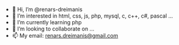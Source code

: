 - 👋 Hi, I’m @renars-dreimanis
- 👀 I’m interested in html, css, js, php, mysql, c, c++, c#, pascal ...
- 🌱 I’m currently learning php
- 💞️ I’m looking to collaborate on ...
- 📫 My email: renars.dreimanis@gmail.com

<!---
renars-dreimanis/renars-dreimanis is a ✨ special ✨ repository because its `README.md` (this file) appears on your GitHub profile.
You can click the Preview link to take a look at your changes.
--->
